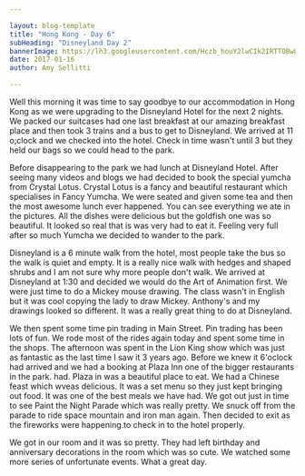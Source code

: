 ```yaml
---

layout: blog-template
title: "Hong Kong - Day 6"
subHeading: "Disneyland Day 2"
bannerImage: https://lh3.googleusercontent.com/Hczb_houY2lwCIk2IRTTOBwUIv7reWrVAKYKy3YtF0hl1Xgmd04sjVv7EXVaJVbWcSdnnXOI3adsTSyDWSVKeeR1abAUTYvEGjavcwbJVsw4eWTYurEWRpmQlcB-Hkx9NhuUZfW3Iw=w2400
date: 2017-01-16
author: Amy Sellitti

---
```

Well this morning it was time to say goodbye to our accommodation in Hong Kong as we were upgrading to the Disneyland Hotel for the next 2 nights. We packed our suitcases had one last breakfast at our amazing breakfast place and then took 3 trains and a bus to get to Disneyland. We arrived at 11 o;clock and we checked into the hotel. Check in time wasn't until 3 but they held our bags so we could head to the park.

Before disappearing to the park we had lunch at Disneyland Hotel. After seeing many videos and blogs we had decided to book the special yumcha from Crystal Lotus. Crystal Lotus is a fancy and beautiful restaurant which specialises in Fancy Yumcha. We were seated and given some tea and then the most awesome lunch ever happened. You can see everything we ate in the pictures. All the dishes were delicious but the goldfish one was so beautiful. It looked so real that is was very had to eat it. Feeling very full after so much Yumcha we decided to wander to the park.

Disneyland is a 6 minute walk from the hotel, most people take the bus so the walk is quiet and empty. It is a really nice walk with hedges and shaped shrubs and I am not sure why more people don't walk. We arrived at Disneyland at 1:30 and decided we would do the Art of Animation first. We were just time to do a Mickey mouse drawing. The class wasn't in English but it was cool copying the lady to draw Mickey. Anthony's and my drawings looked so different. It was a really great thing to do at Disneyland. 

We then spent some time pin trading in Main Street. Pin trading has been lots of fun. We rode most of the rides again today and spent some time in the shops. The afternoon was spent in the Lion King show which was just as fantastic as the last time I saw it 3 years ago. Before we knew it 6'oclock had arrived and we had a booking at Plaza Inn one of the bigger restaurants in the park. 
 had. 
Plaza in was a beautiful place to eat. We had a Chinese feast which wveas delicious. It was a set menu so they just kept bringing out food. It was one of the best meals we have had. We got out just in time to see Paint the Night Parade which was really pretty. We snuck off from the parade to ride space mountain and iron man again. Then decided to exit as the fireworks were happening.to check in to the hotel properly. 

We got in our room and it was so pretty. They had left birthday and anniversary decorations in the room which was so cute. We watched some more series of unfortunate events. What a great day.
